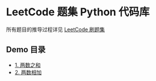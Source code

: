 # LeetCode 题集 Python 代码库

所有题目的推导过程详见 [LeetCode 刷题集](https://wxnacy.com/leetcode/)

## Demo 目录

- [1. 两数之和](1-two-sum.py)
- [2. 两数相加](2-add-two-numbers.py)

